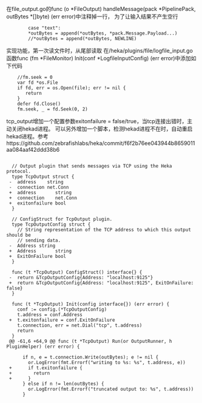 
在file_output.go的func (o *FileOutput) handleMessage(pack *PipelinePack, outBytes *[]byte) (err error)中注释掉一行， 为了让输入结果不产生空行

```
	 	case "text":
		*outBytes = append(*outBytes, *pack.Message.Payload...)
		//*outBytes = append(*outBytes, NEWLINE)
```

实现功能，第一次读文件时，从尾部读取 在/heka/plugins/file/logfile_input.go函数func (fm *FileMonitor) Init(conf *LogfileInputConfig) (err error)中添加如下代码

```
    //fm.seek = 0
    var fd *os.File
    if fd, err = os.Open(file); err != nil {
       return
    }
    defer fd.Close()
    fm.seek, _ = fd.Seek(0, 2)
```

tcp_output增加一个配置参数exitonfailure = false/true，当tcp连接出错时，主动关闭hekad进程。 可以另外增加一个脚本，检测hekad进程不在时，自动重启hekad进程。参考https://github.com/zebrafishlabs/heka/commit/f6f2b76ee043944b8659011aa084aaf42ddd38b6

```
 
  // Output plugin that sends messages via TCP using the Heka protocol.
  type TcpOutput struct {
 -  address    string
 -  connection net.Conn
 +  address       string
 +  connection    net.Conn
 +  exitonfailure bool
  }
  
  // ConfigStruct for TcpOutput plugin.
  type TcpOutputConfig struct {
    // String representation of the TCP address to which this output should be
    // sending data.
 -  Address string
 +  Address       string
 +  ExitOnFailure bool
  }
  
  func (t *TcpOutput) ConfigStruct() interface{} {
 -  return &TcpOutputConfig{Address: "localhost:9125"}
 +  return &TcpOutputConfig{Address: "localhost:9125", ExitOnFailure: false}
  }
  
  func (t *TcpOutput) Init(config interface{}) (err error) {
    conf := config.(*TcpOutputConfig)
    t.address = conf.Address
 +  t.exitonfailure = conf.ExitOnFailure
    t.connection, err = net.Dial("tcp", t.address)
    return
  }
 @@ -61,6 +64,9 @@ func (t *TcpOutput) Run(or OutputRunner, h PluginHelper) (err error) {
  
      if n, e = t.connection.Write(outBytes); e != nil {
        or.LogError(fmt.Errorf("writing to %s: %s", t.address, e))
 +      if t.exitonfailure {
 +        return
 +      }
      } else if n != len(outBytes) {
        or.LogError(fmt.Errorf("truncated output to: %s", t.address))
      }
```